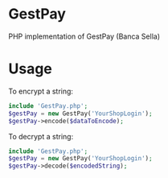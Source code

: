 GestPay
=======

PHP implementation of GestPay (Banca Sella)

Usage
=====

To encrypt a string:
```php
include 'GestPay.php';
$gestPay = new GestPay('YourShopLogin');
$gestPay->encode($dataToEncode);
```

To decrypt a string:
```php
include 'GestPay.php';
$gestPay = new GestPay('YourShopLogin');
$gestPay->decode($encodedString);
```
